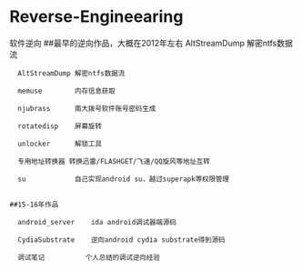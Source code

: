 # Reverse-Engineearing
  软件逆向
	##最早的逆向作品，大概在2012年左右
      AltStreamDump	解密ntfs数据流
  
      AltStreamDump 解密ntfs数据流
      
      memuse		内存信息获取
      
      njubrass		南大拨号软件账号密码生成
      
      rotatedisp	屏幕旋转
      
      unlocker		解锁工具
      
      专用地址转换器 转换迅雷/FLASHGET/飞速/QQ旋风等地址互转
      
	  su			自己实现android su，越过superapk等权限管理
	  
	  
	##15-16年作品

	  android_server	ida android调试器端源码
	  
	  CydiaSubstrate	逆向android cydia substrate得到源码
	  
	  调试笔记			个人总结的调试逆向经验
	  